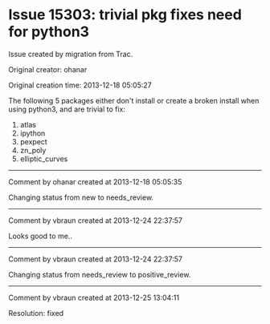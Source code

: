 # Issue 15303: trivial pkg fixes need for python3

Issue created by migration from Trac.

Original creator: ohanar

Original creation time: 2013-12-18 05:05:27

The following 5 packages either don't install or create a broken install when using python3, and are trivial to fix:

1. atlas
1. ipython
1. pexpect
1. zn_poly
1. elliptic_curves


---

Comment by ohanar created at 2013-12-18 05:05:35

Changing status from new to needs_review.


---

Comment by vbraun created at 2013-12-24 22:37:57

Looks good to me..


---

Comment by vbraun created at 2013-12-24 22:37:57

Changing status from needs_review to positive_review.


---

Comment by vbraun created at 2013-12-25 13:04:11

Resolution: fixed
